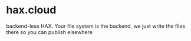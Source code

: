 # hax.cloud
backend-less HAX. Your file system is the backend, we just write the files there so you can publish elsewhere
